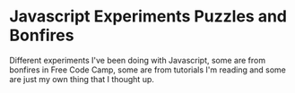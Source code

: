 # Javascript Experiments Puzzles and Bonfires
Different experiments I've been doing with Javascript, some are from bonfires in Free Code Camp, some are from tutorials I'm reading and some are just my own thing that I thought up.
